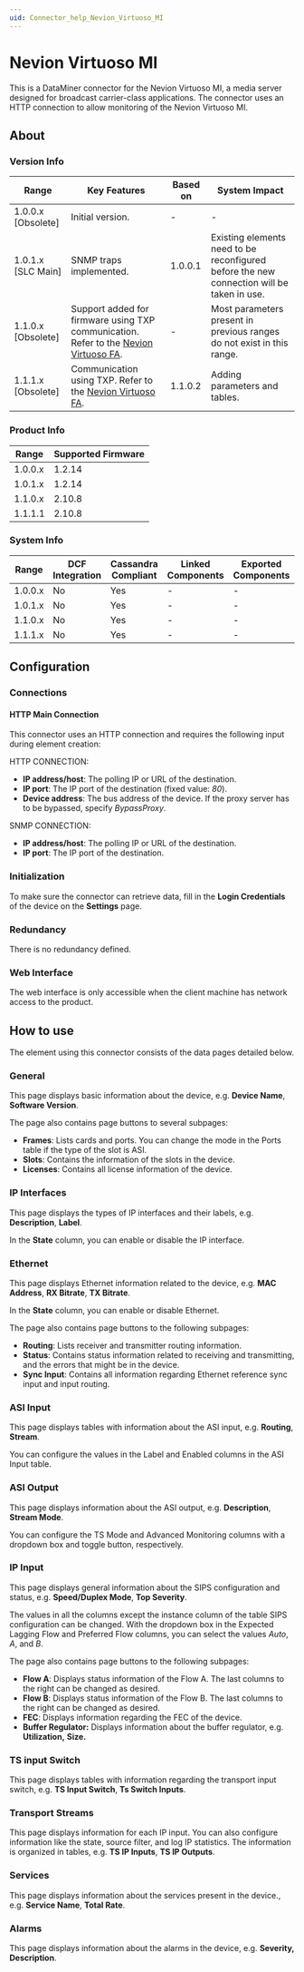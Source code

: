 ```yaml
---
uid: Connector_help_Nevion_Virtuoso_MI
---
```


# Nevion Virtuoso MI

This is a DataMiner connector for the Nevion Virtuoso MI, a media server designed for broadcast carrier-class applications. The connector uses an HTTP connection to allow monitoring of the Nevion Virtuoso MI.

## About

### Version Info

| **Range**            | **Key Features**                                                                                                                              | **Based on** | **System Impact**                                                                         |
|----------------------|-----------------------------------------------------------------------------------------------------------------------------------------------|--------------|-------------------------------------------------------------------------------------------|
| 1.0.0.x \[Obsolete\] | Initial version.                                                                                                                              | \-           | \-                                                                                        |
| 1.0.1.x \[SLC Main\] | SNMP traps implemented.                                                                                                                       | 1.0.0.1      | Existing elements need to be reconfigured before the new connection will be taken in use. |
| 1.1.0.x \[Obsolete\] | Support added for firmware using TXP communication. Refer to the [Nevion Virtuoso FA](https://catalog.dataminer.services/result/driver/8342). | \-           | Most parameters present in previous ranges do not exist in this range.                    |
| 1.1.1.x \[Obsolete\] | Communication using TXP. Refer to the [Nevion Virtuoso FA](https://catalog.dataminer.services/result/driver/8342).                            | 1.1.0.2      | Adding parameters and tables.                                                             |

### Product Info

| **Range** | **Supported Firmware** |
|-----------|------------------------|
| 1.0.0.x   | 1.2.14                 |
| 1.0.1.x   | 1.2.14                 |
| 1.1.0.x   | 2.10.8                 |
| 1.1.1.1   | 2.10.8                 |

### System Info

| **Range** | **DCF Integration** | **Cassandra Compliant** | **Linked Components** | **Exported Components** |
|-----------|---------------------|-------------------------|-----------------------|-------------------------|
| 1.0.0.x   | No                  | Yes                     | \-                    | \-                      |
| 1.0.1.x   | No                  | Yes                     | \-                    | \-                      |
| 1.1.0.x   | No                  | Yes                     | \-                    | \-                      |
| 1.1.1.x   | No                  | Yes                     | \-                    | \-                      |

## Configuration

### Connections

#### HTTP Main Connection

This connector uses an HTTP connection and requires the following input during element creation:

HTTP CONNECTION:

- **IP address/host**: The polling IP or URL of the destination.
- **IP port**: The IP port of the destination (fixed value: *80*).
- **Device address**: The bus address of the device. If the proxy server has to be bypassed, specify *BypassProxy*.

SNMP CONNECTION:

- **IP address/host**: The polling IP or URL of the destination.
- **IP port**: The IP port of the destination.

### Initialization

To make sure the connector can retrieve data, fill in the **Login Credentials** of the device on the **Settings** page.

### Redundancy

There is no redundancy defined.

### Web Interface

The web interface is only accessible when the client machine has network access to the product.

## How to use

The element using this connector consists of the data pages detailed below.

### General

This page displays basic information about the device, e.g. **Device Name**, **Software Version**.

The page also contains page buttons to several subpages:

- **Frames**: Lists cards and ports. You can change the mode in the Ports table if the type of the slot is ASI.
- **Slots**: Contains the information of the slots in the device.
- **Licenses**: Contains all license information of the device.

### IP Interfaces

This page displays the types of IP interfaces and their labels, e.g. **Description**, **Label**.

In the **State** column, you can enable or disable the IP interface.

### Ethernet

This page displays Ethernet information related to the device, e.g. **MAC Address**, **RX Bitrate**, **TX Bitrate**.

In the **State** column, you can enable or disable Ethernet.

The page also contains page buttons to the following subpages:

- **Routing**: Lists receiver and transmitter routing information.
- **Status**: Contains status information related to receiving and transmitting, and the errors that might be in the device.
- **Sync Input**: Contains all information regarding Ethernet reference sync input and input routing.

### ASI Input

This page displays tables with information about the ASI input, e.g. **Routing**, **Stream**.

You can configure the values in the Label and Enabled columns in the ASI Input table.

### ASI Output

This page displays information about the ASI output, e.g. **Description**, **Stream Mode**.

You can configure the TS Mode and Advanced Monitoring columns with a dropdown box and toggle button, respectively.

### IP Input

This page displays general information about the SIPS configuration and status, e.g. **Speed/Duplex Mode**, **Top Severity**.

The values in all the columns except the instance column of the table SIPS configuration can be changed. With the dropdown box in the Expected Lagging Flow and Preferred Flow columns, you can select the values *Auto*, *A*, and *B*.

The page also contains page buttons to the following subpages:

- **Flow A**: Displays status information of the Flow A. The last columns to the right can be changed as desired.
- **Flow B**: Displays status information of the Flow B. The last columns to the right can be changed as desired.
- **FEC**: Displays information regarding the FEC of the device.
- **Buffer Regulator:** Displays information about the buffer regulator, e.g. **Utilization,** **Size.**

### TS input Switch

This page displays tables with information regarding the transport input switch, e.g. **TS Input Switch**, **Ts Switch Inputs**.

### Transport Streams

This page displays information for each IP input. You can also configure information like the state, source filter, and log IP statistics. The information is organized in tables, e.g. **TS IP Inputs**, **TS IP Outputs**.

### Services

This page displays information about the services present in the device., e.g. **Service Name**, **Total Rate**.

### Alarms

This page displays information about the alarms in the device, e.g. **Severity,** **Description**.
